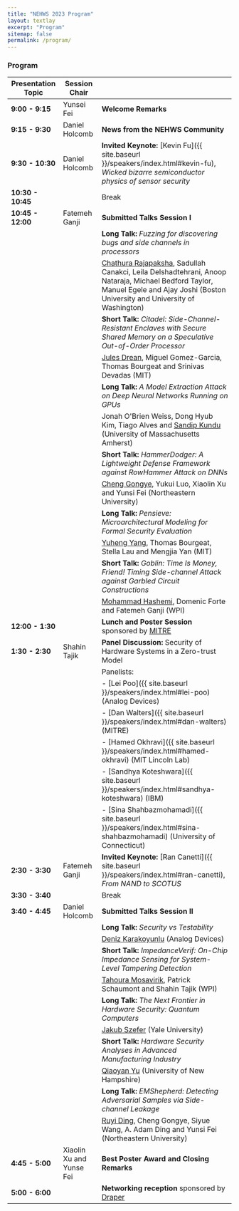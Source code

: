 ```yaml
---
title: "NEHWS 2023 Program"
layout: textlay
excerpt: "Program"
sitemap: false
permalink: /program/
---
```


### **Program** ###

| Presentation Topic     | Session Chair |                                                                                        |
| ---------------------- | ----------------- | -------------------------------------------------------------------------------------- |
| **9:00 - 9:15**      | Yunsei Fei | **Welcome Remarks**                                                                        |
| **9:15 - 9:30**      | Daniel Holcomb | **News from the NEHWS Community**                                                          |
| **9:30 - 10:30**    | Daniel Holcomb | **Invited Keynote:** [Kevin Fu]({{ site.baseurl }}/speakers/index.html#kevin-fu), *Wicked bizarre semiconductor physics of sensor security* |
| **10:30 - 10:45**  |    						| Break                                                                                  |
| **10:45 - 12:00**  | Fatemeh Ganji | **Submitted Talks Session I**                                                              |
| 						     |    					  | **Long Talk:** *Fuzzing for discovering bugs and side channels in processors* |
| 						     |    					  | <u>Chathura Rajapaksha</u>, Sadullah Canakci, Leila Delshadtehrani, Anoop Nataraja, Michael Bedford Taylor, Manuel Egele and Ajay Joshi (Boston University and University of Washington) |
| 						     |    					  | **Short Talk:** *Citadel: Side-Channel-Resistant Enclaves with Secure Shared Memory on a Speculative Out-of-Order Processor* |
| 						     |    					  | <u>Jules Drean</u>, Miguel Gomez-Garcia, Thomas Bourgeat and Srinivas Devadas (MIT) |
| 						     |    					  | **Long Talk:** *A Model Extraction Attack on Deep Neural Networks Running on GPUs* |
| 						     |    					  | Jonah O'Brien Weiss, Dong Hyub Kim, Tiago Alves and <u>Sandip Kundu</u>  (University of Massachusetts Amherst) |
| 						     |    					  | **Short Talk:** *HammerDodger: A Lightweight Defense Framework against RowHammer Attack on DNNs* |
| 						     |    					  | <u>Cheng Gongye</u>, Yukui Luo, Xiaolin Xu and Yunsi Fei (Northeastern University) |
| 						     |    					  | **Long Talk:** *Pensieve: Microarchitectural Modeling for Formal Security Evaluation* |
| 						     |    					  | <u>Yuheng Yang</u>, Thomas Bourgeat, Stella Lau and Mengjia Yan (MIT) |
| 						     |    					  | **Short Talk:** *Goblin: Time Is Money, Friend! Timing Side-channel Attack against Garbled Circuit Constructions* |
| 						     |    					  | <u>Mohammad Hashemi</u>, Domenic Forte and Fatemeh Ganji (WPI) |
| **12:00 - 1:30**    |   					  | **Lunch and Poster Session** sponsored by [MITRE](https://www.mitre.org)                          |
| **1:30 - 2:30**     | Shahin Tajik | **Panel Discussion:** Security of Hardware Systems in a Zero-trust Model                 |
|                        |						  | Panelists:                                                                             |
|                        |						  | - [Lei Poo]({{ site.baseurl }}/speakers/index.html#lei-poo) (Analog Devices)  |
|                        |						  | - [Dan Walters]({{ site.baseurl }}/speakers/index.html#dan-walters) (MITRE)                                                       |
|                        |						  | - [Hamed Okhravi]({{ site.baseurl }}/speakers/index.html#hamed-okhravi) (MIT Lincoln Lab)                                           |
|                        |						  | - [Sandhya Koteshwara]({{ site.baseurl }}/speakers/index.html#sandhya-koteshwara) (IBM)                                                  |
|                        |						  | - [Sina Shahbazmohamadi]({{ site.baseurl }}/speakers/index.html#sina-shahbazmohamadi) (University of Connecticut)                         |
| **2:30 - 3:30**        | Fatemeh Ganji | **Invited Keynote:** [Ran Canetti]({{ site.baseurl }}/speakers/index.html#ran-canetti), *From NAND to SCOTUS*   |
| **3:30 - 3:40**        |						  | Break                                                                                  |
| **3:40 - 4:45**        | Daniel Holcomb | **Submitted Talks Session II**                                                         |
| 						     |    					  | **Long Talk:** *Security vs Testability* |
| 						     |    					  | <u>Deniz Karakoyunlu</u> (Analog Devices) |
| 						     |    					  | **Short Talk:** *ImpedanceVerif: On-Chip Impedance Sensing for System-Level Tampering Detection* |
| 						     |    					  | <u>Tahoura Mosavirik</u>, Patrick Schaumont and Shahin Tajik (WPI) |
| 						     |    					  | **Long Talk:** *The Next Frontier in Hardware Security: Quantum Computers* |
| 						     |    					  | <u>Jakub Szefer</u> (Yale University) |
| 						     |    					  | **Short Talk:** *Hardware Security Analyses in Advanced Manufacturing Industry* |
| 						     |    					  | <u>Qiaoyan Yu</u> (University of New Hampshire) |
| 						     |    					  | **Long Talk:** *EMShepherd: Detecting Adversarial Samples via Side-channel Leakage* |
| 						     |    					  | <u>Ruyi Ding</u>, Cheng Gongye, Siyue Wang, A. Adam Ding and Yunsi Fei (Northeastern University) |
| **4:45 - 5:00**        | Xiaolin Xu and Yunse Fei | **Best Poster Award and Closing Remarks**                                                  |
| **5:00 - 6:00**        |						  | **Networking reception** sponsored by [Draper](https://www.draper.com/)                    |
